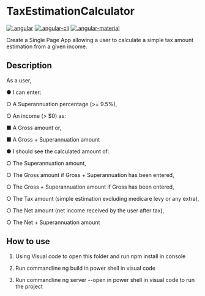 # TaxEstimationCalculator

[![.angular](https://img.shields.io/badge/angular-5.2.10-yellow.svg)](https://github.com/angular)
[![.angular-cli](https://img.shields.io/badge/angular--cli-1.7.4-green.svg)](https://github.com/angular/angular-cli)
[![.angular-material](https://img.shields.io/badge/angular--material-6.0.2-yellowgreen.svg)](https://github.com/angular/material2)

Create a Single Page App allowing a user to calculate a simple tax amount estimation from a
given income.
 
## Description
 
As a user,

● I can enter:

○ A Superannuation​ percentage (>= 9.5%),

○ An income (> $0) as:

■ A Gross​ amount or,

■ A Gross + Superannuation​ amount

● I should see the calculated amount of:

○ The Superannuation​ amount,

○ The Gross​ amount if Gross + Superannuation​ has been entered,

○ The Gross + Superannuation​ amount if Gross ​has been entered,

○ The Tax​ amount (simple estimation excluding medicare levy or any extra),

○ The Net​ amount (net income received by the user after tax),

○ The Net + Superannuation​ amount

 
## How to use

1. Using Visual code to open this folder and run npm install in console

2. Run commandline ng build in power shell in visual code

3. Run commandline ng server --open in power shell in visual code to run the project
